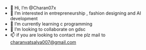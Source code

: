 - 👋 Hi, I’m @Charan07x
- 👀 I’m interested in entrepreneurship , fashion designing and AI development
- 🌱 I’m currently learning c programming
- 💞️ I’m looking to collaborate on gdsc
- 📫 if you are looking to contact me plz mail to charanvatsalya007@gmail.com

<!---
Charan07x/Charan07x is a ✨ special ✨ repository because its `README.md` (this file) appears on your GitHub profile.
You can click the Preview link to take a look at your changes.
--->
